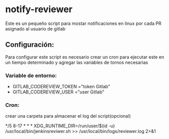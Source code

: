 # notify-reviewer

Este es un pequeño script para mostar notificaciones en linux por cada PR asignado al usuario de gitlab

## Configuración: 

Para configurar este script es necesario crear un cron para ejecutar este en un tiempo determinado y agregar las variables de tornos necesarias

### Variable de entorno: 

- GITLAB_CODEREVIEW_TOKEN ="token Gitlab"
- GITLAB_CODEREVIEW_USER ="user Gitlab"

### Cron:

crear una carpeta para almacenar el log del script(opcional)

*/5 8-17 * * *  XDG_RUNTIME_DIR=/run/user/$(id -u) /usr/local/bin/jenkinsreviwer.sh >> /usr/local/bin/logs/reviewer.log 2>&1
